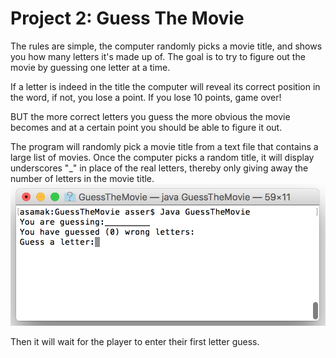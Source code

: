# Project 2: Guess The Movie

The rules are simple, the computer randomly picks a movie title, and shows you how many letters it's made up of. The goal is to try to figure out the movie by guessing one letter at a time.

If a letter is indeed in the title the computer will reveal its correct position in the word, if not, you lose a point. If you lose 10 points, game over!

BUT the more correct letters you guess the more obvious the movie becomes and at a certain point you should be able to figure it out.

The program will randomly pick a movie title from a text file that contains a large list of movies.
Once the computer picks a random title, it will display underscores "_" in place of the real letters, thereby only giving away the number of letters in the movie title.
![screen shot](https://github.com/ezechidc/UdacityJavaOOP/blob/master/GuessMovieGame/images/screen-shot-2017-07-11-at-11.26.18-pm.png)

Then it will wait for the player to enter their first letter guess.